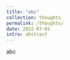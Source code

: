 ```yaml
---
title: "abc"
collection: thoughts
permalink: /thoughts/
date: 2022-07-03
intro: abstract
---
```


abc